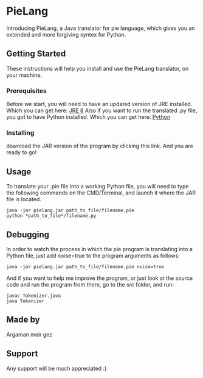 # PieLang
Introducing PieLang, a Java translator for pie language, which gives you an extended and more forgiving syntex for Python.
## Getting Started
These instructions will help you install and use the PieLang translator, on your machine.
### Prerequisites
Before we start, you will need to have an updated version of JRE installed. Which you can get here: [JRE 8](http://www.oracle.com/technetwork/java/javase/downloads/jre8-downloads-2133155.html)
Also if you want to run the translated .py file, you got to have Python installed. Which you can get here:  [Python](https://www.python.org/downloads/)
### Installing
download the JAR version of the program by clicking this link. And you are ready to go!
## Usage
To translate your .pie file into a working Python file, you will need to type the following commands on the CMD/Terminal, and launch it where the JAR file is located.
```
java -jar pielang.jar path_to_file/filename.pie
python *path_to_file*/filename.py
```
## Debugging
In order to watch the process in which the pie program is translating into a Python file, just add noise=true to the program arguments as follows:
```
java -jar pielang.jar path_to_file/filename.pie noise=true
```
And if you want to help me improve the program, or just look at the source code and run the program from there, go to the *src* folder, and run:
```
javac Tokenizer.java
java Tokenizer
```
## Made by
Argaman meir gez
## Support
Any support will be much appreciated :) 
